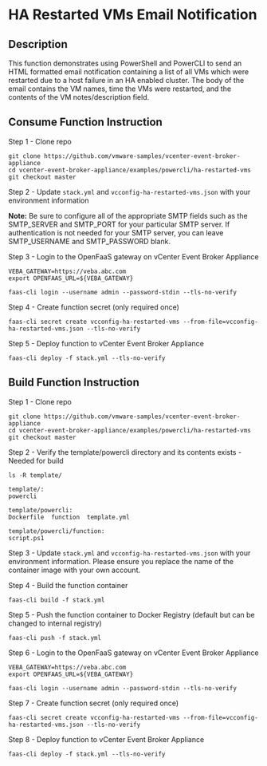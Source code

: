 # HA Restarted VMs Email Notification

## Description

This function demonstrates using PowerShell and PowerCLI to send an HTML formatted email notification containing a list of all VMs which were restarted due to a host failure in an HA enabled cluster.  The body of the email contains the VM names, time the VMs were restarted, and the contents of the VM notes/description field.

## Consume Function Instruction

Step 1 - Clone repo

```
git clone https://github.com/vmware-samples/vcenter-event-broker-appliance
cd vcenter-event-broker-appliance/examples/powercli/ha-restarted-vms
git checkout master
```

Step 2 - Update `stack.yml` and `vcconfig-ha-restarted-vms.json` with your environment information

<B>Note:</B> Be sure to configure all of the appropriate SMTP fields such as the SMTP_SERVER and SMTP_PORT for your particular SMTP server.  If authentication is not needed for your SMTP server, you can leave SMTP_USERNAME and SMTP_PASSWORD blank.

Step 3 - Login to the OpenFaaS gateway on vCenter Event Broker Appliance

```
VEBA_GATEWAY=https://veba.abc.com
export OPENFAAS_URL=${VEBA_GATEWAY}

faas-cli login --username admin --password-stdin --tls-no-verify
```

Step 4 - Create function secret (only required once)

```
faas-cli secret create vcconfig-ha-restarted-vms --from-file=vcconfig-ha-restarted-vms.json --tls-no-verify
```

Step 5 - Deploy function to vCenter Event Broker Appliance

```
faas-cli deploy -f stack.yml --tls-no-verify
```

## Build Function Instruction

Step 1 - Clone repo

```
git clone https://github.com/vmware-samples/vcenter-event-broker-appliance
cd vcenter-event-broker-appliance/examples/powercli/ha-restarted-vms
git checkout master
```

Step 2 - Verify the template/powercli directory and its contents exists - Needed for build

```
ls -R template/

template/:
powercli

template/powercli:
Dockerfile  function  template.yml

template/powercli/function:
script.ps1
```

Step 3 - Update `stack.yml` and `vcconfig-ha-restarted-vms.json` with your environment information. Please ensure you replace the name of the container image with your own account.

Step 4 - Build the function container

```
faas-cli build -f stack.yml
```

Step 5 - Push the function container to Docker Registry (default but can be changed to internal registry)

```
faas-cli push -f stack.yml
```

Step 6 - Login to the OpenFaaS gateway on vCenter Event Broker Appliance

```
VEBA_GATEWAY=https://veba.abc.com
export OPENFAAS_URL=${VEBA_GATEWAY}

faas-cli login --username admin --password-stdin --tls-no-verify
```

Step 7 - Create function secret (only required once)

```
faas-cli secret create vcconfig-ha-restarted-vms --from-file=vcconfig-ha-restarted-vms.json --tls-no-verify
```

Step 8 - Deploy function to vCenter Event Broker Appliance

```
faas-cli deploy -f stack.yml --tls-no-verify
```